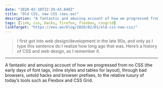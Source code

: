 ```yaml
---
date: "2020-02-10T22:39:43.048Z"
title: "Old CSS, new CSS (eev.ee)"
description: "A fantastic and amusing account of how we progressed from no CSS to the relative luxury of today’s tools such as Flexbox and CSS Grid"
tags: [link, css, hacks, firefox, flexbox, cssgrid]
linkTarget: "https://eev.ee/blog/2020/02/01/old-css-new-css/"
---
```

> I first got into web design/development in the late 90s, and only as I type this sentence do I realize how long ago that was. Here’s a history of CSS and web design, as I remember it.
---

A fantastic and amusing account of how we progressed from no CSS (the early days of font tags, inline styles and tables for layout), through bad browsers, untold hacks and browser prefixes, to the relative luxury of today’s tools such as Flexbox and CSS Grid.
